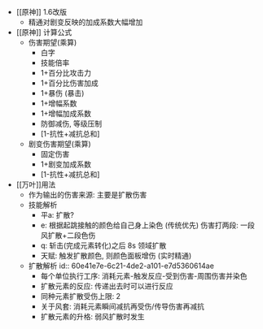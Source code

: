 - [[原神]] 1.6改版
	- 精通对剧变反映的加成系数大幅增加
- [[原神]] 计算公式
	- 伤害期望(乘算)
		- 白字
		- 技能倍率
		- 1+百分比攻击力
		- 1+百分比伤害加成
		- 1+暴伤 (暴击)
		- 1+增幅系数
		- 1+增幅加成系数
		- 防御减伤, 等级压制
		- [1-抗性+减抗总和]
	- 剧变伤害期望(乘算)
		- 固定伤害
		- 1+剧变加成系数
		- [1-抗性+减抗总和]
- [[万叶]]用法
	- 作为输出的伤害来源: 主要是扩散伤害
	- 技能解析
		- 平a: 扩散?
		- e: 根据起跳接触的颜色给自己身上染色 (传统优先)
		  伤害打两段: 一段风扩散+二段色伤
		- q: 斩击(完成元素转化)之后 8s 领域扩散
		- 天赋: 触发扩散颜色, 则颜色面板增伤 (实时精通)
	- 扩散解析
	  id:: 60e41e7e-6c21-4de2-a101-e7d5360614ae
		- 每个单位执行工序: 消耗元素-触发反应-受到伤害-周围伤害并染色
		- 扩散元素的反应: 传递出去时可以进行反应
		- 同种元素扩散受伤上限: 2
		- 关于风套: 消耗元素瞬间减抗再受伤/传导伤害再减抗
		- 扩散元素的升格: 弱风扩散时发生